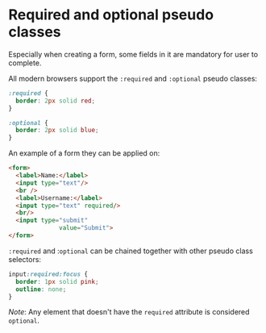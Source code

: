 # Required and optional pseudo classes


Especially when creating a form, some fields in it are mandatory for user to complete.

All modern browsers support the `:required` and `:optional` pseudo classes:

```css
:required {
  border: 2px solid red;
}

:optional {
  border: 2px solid blue;
}

```

An example of a form they can be applied on:

```html
<form>
  <label>Name:</label>
  <input type="text"/>
  <br />
  <label>Username:</label>
  <input type="text" required/>
  <br/>
  <input type="submit"
              value="Submit">
</form>
```

`:required` and :`optional` can be chained together with other pseudo class selectors:

```css
input:required:focus {
  border: 1px solid pink;
  outline: none;
}

```

*Note*: Any element that doesn't have the `required` attribute is considered `optional`.


